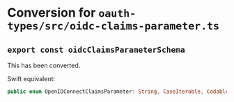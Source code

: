 # Conversion for `oauth-types/src/oidc-claims-parameter.ts`

## `export const oidcClaimsParameterSchema`

This has been converted.

Swift equivalent:

```swift
public enum OpenIDConnectClaimsParameter: String, CaseIterable, Codable
```

